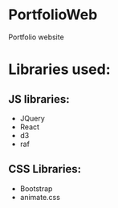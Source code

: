 # PortfolioWeb




Portfolio website

# Libraries used:
## JS libraries:
 - JQuery
 - React
 - d3
 - raf
 
## CSS Libraries:
 - Bootstrap
 - animate.css
 
